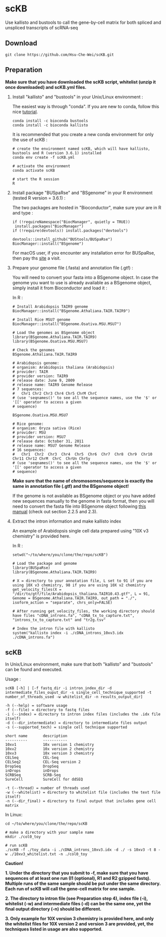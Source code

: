 # scKB
Use kallisto and bustools to call the gene-by-cell matrix for both spliced and unspliced transcripts of scRNA-seq

## Download 

```
git clone https://github.com/Hsu-Che-Wei/scKB.git
```

## Preparation

**Make sure that you have downloaded the scKB script, whitelist (unzip it once downloaded) and scKB.yml files.**

1. Install "kallisto" and "bustools" in your Unix/Linux environment :
   
   The easiest way is through "conda". If you are new to conda, follow this nice [tutorial](https://www.digitalocean.com/community/tutorials/how-to-install-anaconda-on-ubuntu-18-04-quickstart). 
   ```
   conda install -c bioconda bustools
   conda install -c bioconda kallisto
   ```
   It is recommended that you create a new conda environment for only the use of scKB :
   ```
   # create the environment named scKB, which will have kallisto, bustools and R (version 3.6.1) installed
   conda env create -f scKB.yml
   
   # activate the environment
   conda activate scKB
   
   # start the R session
   R
   ```
2. Install package "BUSpaRse" and "BSgenome" in your R environment (tested R version = 3.6.1) :
   
   The two packages are hosted in "Bioconductor", make sure your are in R and type :
   
   ```
   if (!requireNamespace("BiocManager", quietly = TRUE))
    install.packages("BiocManager")
   if (!require(devtools)) install.packages("devtools")
   
   devtools::install_github("BUStools/BUSpaRse")
   BiocManager::install("BSgenome")
   ```
   For macOS user, if you encounter any installation error for BUSpaRse, then pay ths [site](https://github.com/BUStools/BUSpaRse) a visit.
   
3. Prepare your genome file (.fasta) and annotation file (.gtf) :

   You will need to convert your fasta into a BSgenome object. In case the genome you want to use is already available as a BSgenome object, simply install it from Bioconductor and load it :
   
   In R :
   
   ```
   # Install Arabidopsis TAIR9 genome
   BiocManager::install("BSgenome.Athaliana.TAIR.TAIR9")
   
   # Install Rice MSU7 genome
   BiocManager::install("BSgenome.Osativa.MSU.MSU7")
   
   # Load the genomes as BSgenome object
   library(BSgenome.Athaliana.TAIR.TAIR9)
   library(BSgenome.Osativa.MSU.MSU7)
   
   # Check the genomes
   BSgenome.Athaliana.TAIR.TAIR9
   
   # Arabidopsis genome:
   # organism: Arabidopsis thaliana (Arabidopsis)
   # provider: TAIR
   # provider version: TAIR9
   # release date: June 9, 2009
   # release name: TAIR9 Genome Release
   # 7 sequences:
   #   Chr1 Chr2 Chr3 Chr4 Chr5 ChrM ChrC                                                                 
   # (use 'seqnames()' to see all the sequence names, use the '$' or '[[' operator to access a given
   # sequence)
   
   BSgenome.Osativa.MSU.MSU7
   
   # Rice genome:
   # organism: Oryza sativa (Rice)
   # provider: MSU
   # provider version: MSU7
   # release date: October 31, 2011
   # release name: MSU7 Genome Release
   # 16 sequences:
   #   Chr1  Chr2  Chr3  Chr4  Chr5  Chr6  Chr7  Chr8  Chr9  Chr10 Chr11 Chr12 ChrM  ChrC  ChrUn ChrSy      
   # (use 'seqnames()' to see all the sequence names, use the '$' or '[[' operator to access a given
   # sequence)
   ```
   **Make sure that the name of chromosomes/sequence is exactly the same in annotation file (.gtf) and the BSgenome object!** 

   If the genome is not available as BSgenome object or you have added new sequences manually to the genome in fasta format, then you will need to convert the fasta file into BSgenome object following [this manual](https://bioconductor.org/packages/release/bioc/vignettes/BSgenome/inst/doc/BSgenomeForge.pdf) (check out section 2.2.5 and 2.3).
   
4. Extract the intron information and make kallisto index
   
   An example of Arabidopsis single cell data prepared using "10X v3 chemistry" is provided here.
   
   In R :
   ```
   setwd("~/to/where/you/clone/the/repo/scKB")
   
   # Load the package and genome
   library(BUSpaRse)
   library(BSgenome.Athaliana.TAIR.TAIR9)
   
   # X = directory to your annotation file, L set to 91 if you are using 10X v3 chemistry, 98 if you are using 10X v2 chemistry
   get_velocity_files(X = "/dir/to/gtf/file/Arabidopsis_thaliana.TAIR10.43.gtf", L = 91, Genome = BSgenome.Athaliana.TAIR.TAIR9, out_path = "./", isoform_action = "separate", chrs_only=FALSE)
   
   # After running get_velocity_files, the working directory should have files "cDNA_introns.fa", "cDNA_tx_to_capture.txt", "introns_tx_to_capture.txt" and "tr2g.tsv" 
   
   # Index the intron file with kallisto
   system("kallisto index -i ./cDNA_introns_10xv3.idx ./cDNA_introns.fa")
   ```

## scKB

 In Unix/Linux environment, make sure that both "kallisto" and "bustools" can be found and executed.
 
 Usage :
 
 ```
scKB [-h] | [-f fastq_dir -i intron_index_dir -d intermediate_files_ouput_dir -s single_cell_technique_supported -t number_of_threads_used -w whitelist_dir -n results_output_dir]

-h (--help) = software usage
-f (--file) = directory to fastq files
-i (--index) = directory to intron index files (includes the .idx file itself)
-d (--dir_intermediate) = directory to intermediate files output
-s (--supported_tech) = single cell technique supported

short name       description
----------       -----------
10xv1            10x version 1 chemistry
10xv2            10x version 2 chemistry
10xv3            10x version 3 chemistry
CELSeq           CEL-Seq
CELSeq2          CEL-Seq version 2
DropSeq          DropSeq
inDrops          inDrops
SCRBSeq          SCRB-Seq
SureCell         SureCell for ddSEQ

-t (--thread) = number of threads used
-w (--whitelist) = directory to whitelist file (includes the text file itself)
-n (--dir_final) = directory to final output that includes gene cell matrix
 ```
In Linux:

```
cd ~/to/where/you/clone/the/repo/scKB

# make a directory with your sample name 
mkdir ./col0_toy

# run scKB
./scKB -f ./toy_data -i ./cDNA_introns_10xv3.idx -d ./ -s 10xv3 -t 8 -w ./10xv3_whitelist.txt -n ./col0_toy
```

**Caution!**

**1. Under the directory that you submit to -f, make sure that you have sequences of at least one run (I1 (optional), R1 and R2 gzipped fastq). Multiple runs of the same sample should be put under the same directory. Each run of scKB will call the gene-cell matrix for one sample.**

**2. The directory to intron file (see Preparation step 4), index file (-i), whitelist (-w) and intermediate files (-d) can be the same one, yet the final output directory (-n) should be different.**

**3. Only example for 10X version 3 chemistry is provided here, and only the whitelist files for 10X version 2 and version 3 are provided, yet, the techniques listed in usage are also supported.**
